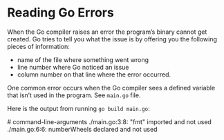 # Reading Go Errors

When the Go compiler raises an error the program’s binary cannot get created. Go tries to tell you what the issue is by offering you the following pieces of information:

- name of the file where something went wrong
- line number where Go noticed an issue
- column number on that line where the error occurred.

One common error occurs when the Go compiler sees a defined variable that isn’t used in the program. See `main.go` file.

Here is the output from running `go build main.go`:

\# command-line-arguments
./main.go:3:8: "fmt" imported and not used
./main.go:6:6: numberWheels declared and not used
